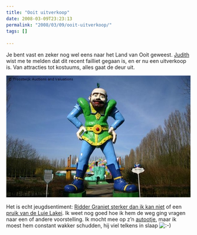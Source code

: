 ```yaml
---
title: "Ooit uitverkoop"
date: 2008-03-09T23:23:13
permalink: "2008/03/09/ooit-uitverkoop/"
tags: []

---
```

Je bent vast en zeker nog wel eens naar het Land van Ooit geweest. [Judith](http://www.jdth.nl/ "http://www.jdth.nl/") wist me te melden dat dit recent failliet gegaan is, en er nu een uitverkoop is. Van attracties tot kostuums, alles gaat de deur uit.

[![Reus dan](/images/blog/2008/03/171.JPG)](http://www.troostwijkauctions.com/NL/Kavel/11709/337909/reus_Dan.aspx?&cid=1321 "http://www.troostwijkauctions.com/NL/Kavel/11709/337909/reus_Dan.aspx?&cid=1321")

Het is echt jeugdsentiment: [Ridder Graniet sterker dan ik kan niet](http://www.troostwijkauctions.com/NL/Kavel/11709/338896/beeld_Ridder_Graniet_sterker_dan_ik_kan_niet.aspx?&cid=1321 "http://www.troostwijkauctions.com/NL/Kavel/11709/338896/beeld_Ridder_Graniet_sterker_dan_ik_kan_niet.aspx?&cid=1321") of een [pruik van de Luie Lakei](http://www.troostwijkauctions.com/NL/Kavel/11732/340816/pruik_Luie_Lakei.aspx?&cid=1339 "http://www.troostwijkauctions.com/NL/Kavel/11732/340816/pruik_Luie_Lakei.aspx?&cid=1339"). Ik weet nog goed hoe ik hem de weg ging vragen naar een of andere voorstelling. Ik mocht mee op z’n [autootje](http://www.troostwijkauctions.com/NL/Kavel/11709/338005/NN_elektrowagen.aspx?&cid=1324 "http://www.troostwijkauctions.com/NL/Kavel/11709/338005/NN_elektrowagen.aspx?&cid=1324"), maar ik moest hem constant wakker schudden, hij viel telkens in slaap ![:-)](http://www.donebysimon.be/blog/wp-includes/images/smilies/icon_smile.gif)
